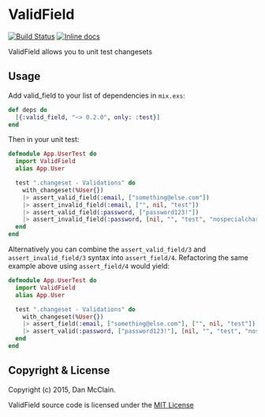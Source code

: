 # ValidField

[![Build Status](https://travis-ci.org/dockyard/valid_field.svg?branch=master)](https://travis-ci.org/dockyard/valid_field)
[![Inline docs](http://inch-ci.org/github/dockyard/valid_field.svg?branch=master)](http://inch-ci.org/github/dockyard/valid_field)

ValidField allows you to unit test changesets

## Usage

Add valid_field to your list of dependencies in `mix.exs`:

```elixir
def deps do
  [{:valid_field, "~> 0.2.0", only: :test}]
end
```

Then in your unit test:

```elixir
defmodule App.UserTest do
  import ValidField
  alias App.User

  test ".changeset - Validations" do
    with_changeset(%User{})
    |> assert_valid_field(:email, ["something@else.com"])
    |> assert_invalid_field(:email, ["", nil, "test"])
    |> assert_valid_field(:password, ["password123!"])
    |> assert_invalid_field(:password, [nil, "", "test", "nospecialcharacters1", "nonumber!"])
  end
end
```

Alternatively you can combine the `assert_valid_field/3` and
`assert_invalid_field/3` syntax into `assert_field/4`. Refactoring the
same example above using `assert_field/4` would yield:

```elixir
defmodule App.UserTest do
  import ValidField
  alias App.User

  test ".changeset - Validations" do
    with_changeset(%User{})
    |> assert_field(:email, ["something@else.com"], ["", nil, "test"])
    |> assert_valid(:password, ["password123!"], [nil, "", "test", "nospecialcharacters1", "nonumber!"])
  end
end
```

## Copyright & License

Copyright (c) 2015, Dan McClain.

ValidField source code is licensed under the [MIT License](http://opensource.org/licenses/MIT)

